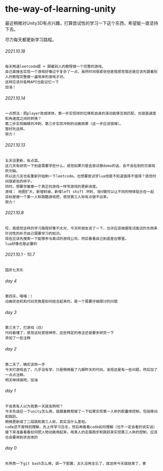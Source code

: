 # the-way-of-learning-unity

最近稍微对Unity3D有点兴趣，打算尝试性的学习一下这个东西，希望能一直坚持下去。

尽力每天都更新学习路程。

###### 2021.10.18
	每天两道leetcode题 + 跟着别人的教程做一个完整的游戏。
	自己直接去实现一个游戏好像过于复杂了一点，虽然时间很紧张但是我感觉我还是应该先跟着别人的教程完整做一遍简单的游戏才对。
	这样应该对各种API也能记忆一下
	加油！

###### 2021.10.14
	一点想法：把player改成球体，第一步实现球的位移和自身的滚动能够互相匹配，也就是速度和角速度之间的转换？
	第二步实现瞬移的冲刺，第三步实现冲刺的动画效果（这一步应该很难）。
	暂时先这样。
	努力！
	
###### 2021.10.13
	五天没更新，有点菜。
	这几天有研究一下到底需要学些什么，感觉如果只是去尝试做demo的话，会不会在别的方面有所欠缺。
	所以这几天也有重新开始刷一下leetcode。也想要尝试学lua但是不知道值得不值得？感觉时间很紧张的样子。
	同时，想要学着像一个真正的游戏一样写游戏的更新进度。
	游戏：	地图扩大，新增斜坡，新增left shift 冲刺, 按V键可以让不同的物体贴合在一起
	目标是做一个第一人称跑酷游戏把，感觉第三人称有点做不出来。
	努力！

###### 2021.10.8
	哎，我感觉这样的学习路程好像不太对，今天听朋友说了一下，也许应该根据笔试面试的东西来针对性的补充自己需要学习的知识。
	现在应该先搜索一下能够参与面试的游戏公司，然后看看自己到底差在哪里。
	lua好像也是必要的

###### 2021.10.1 - 10.7 
	国庆七天乐

###### day 4
	第四天，嘻嘻：）
	动画状态机和代码究竟是如何结合起来的，是一个需要仔细探讨的问题

###### day 3
	第三天了，打游戏（日）
	代码看懂了，感觉这玩意很神奇，这些特定的用法还是要多研究一下
	添加了一些注释

###### day 2
	第二天了，确实该鸽一手
	今天打游戏去了，几乎没有学，只是稍微看了几眼昨天的代码，发现还是有一些问题，然后加了一点点注释。
	明天继续搞吧，加油

###### day 1  
	不会真有人以为我第一天就会鸽吧？
	今天先适应一下unity怎么用，就跟着教程做了一下如果实现第一人称的胶囊体控制，包括移动和跳跃。
	稍微更新成了二段跳和第三人称，其实没什么差啦。
	code还不是特别理解，先上传学习日志，然后再看看code如何理解（也不一定会看的说实话）
	接下来准备看看如何把人物动画用起来，用真人的走路跑步和跳跃来实现第三人称的控制，应该也会要用到状态体的

###### day 0
	先熟悉一下git bash怎么用，调一下配置，太久没用全忘了，就这样今天就结束了，害







